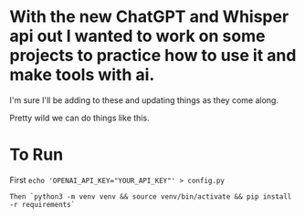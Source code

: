 # With the new ChatGPT and Whisper api out I wanted to work on some projects to practice how to use it and make tools with ai.  
  
I'm sure I'll be adding to these and updating things as they come along.  
  
Pretty wild we can do things like this.  
  
  
  # To Run  
  First `echo 'OPENAI_API_KEY="YOUR_API_KEY"' > config.py`  
    
    Then `python3 -m venv venv && source venv/bin/activate && pip install -r requirements`
